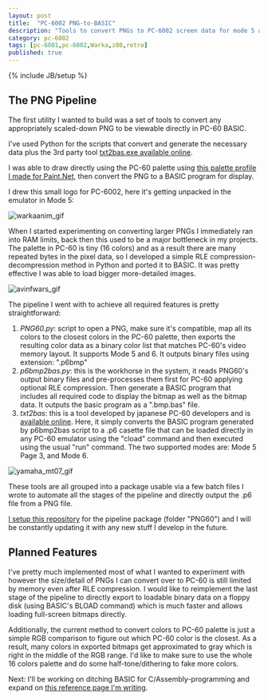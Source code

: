 ```yaml
---
layout: post
title:  "PC-6002 PNG-to-BASIC"
description: "Tools to convert PNGs to PC-6002 screen data for mode 5 and 6"
category: pc-6002
tags: [pc-6001,pc-6002,Warka,z80,retro]
published: true
---
```


{% include JB/setup %}

[warkaanim_gif]: {{site.baseurl}}assets/photos/pc6002/warka6002_m5_bmp_loader_cropped.gif "Al-Warka 6002"
[paintdotnet_palette]: {{site.baseurl}}assets/pc6002/pc60.txt "PC-60 Paint.NET palette file"
[avinfwars_gif]: {{site.baseurl}}assets/photos/pc6002/avinfwars_m6rle.gif "Infinity War poster converted and displayed in PC-60 N66 SR BASIC"
[yamaha_mt07_gif]: {{site.baseurl}}assets/photos/pc6002/yamaha_mt07_m6rle.gif "My dream bike -Yamaha MT-07- in all the 16 color glory (Mode 6)"


## The PNG Pipeline

The first utility I wanted to build was a set of tools to convert any appropriately scaled-down PNG to be viewable directly in PC-60 BASIC.

I've used Python for the scripts that convert and generate the necessary data plus the 3rd party tool [txt2bas.exe available online](http://retropc.net/isio/mysoft/). 

I was able to draw directly using the PC-60 palette using [this palette profile I made for Paint.Net][paintdotnet_palette], then convert the PNG to a BASIC program for display.

I drew this small logo for PC-6002, here it's getting unpacked in the emulator in Mode 5:

![warkaanim_gif]

When I started experimenting on converting larger PNGs I immediately ran into RAM limits, back then this used to be a major bottleneck in my projects. The palette in PC-60 is tiny (16 colors) and as a result there are many repeated bytes in the pixel data, so I developed a simple RLE compression-decompression method in Python and ported it to BASIC. It was pretty effective I was able to load bigger more-detailed images.

![avinfwars_gif]

The pipeline I went with to achieve all required features is pretty straightforward:

1. *PNG60.py*: script to open a PNG, make sure it's compatible, map all its colors to the closest colors in the PC-60 palette, then exports the resulting color data as a binary color list that matches PC-60's video memory layout. It supports Mode 5 and 6. It outputs binary files using extension: ".p6bmp"
2. *p6bmp2bas.py*: this is the workhorse in the system, it reads PNG60's output binary files and pre-processes them first for PC-60 applying optional RLE compression. Then generate a BASIC program that includes all required code to display the bitmap as well as the bitmap data. It outputs the basic program as a ".bmp.bas" file.
3. *txt2bas*: this is a tool developed by japanese PC-60 developers and is [available online](http://retropc.net/isio/mysoft/). Here, it simply converts the BASIC program generated by p6bmp2bas script to a .p6 casette file that can be loaded directly in any PC-60 emulator using the "cload" command and then executed using the usual "run" command. The two supported modes are: Mode 5 Page 3, and Mode 6.

![yamaha_mt07_gif]

These tools are all grouped into a package usable via a few batch files I wrote to automate all the stages of the pipeline and directly output the .p6 file from a PNG file.

[I setup this repository](https://github.com/Salwan/pc6002) for the pipeline package (folder "PNG60") and I will be constantly updating it with any new stuff I develop in the future.

## Planned Features

I've pretty much implemented most of what I wanted to experiment with however the size/detail of PNGs I can convert over to PC-60 is still limited by memory even after RLE compression. I would like to reimplement the last stage of the pipeline to directly export to loadable binary data on a floppy disk (using BASIC's BLOAD command) which is much faster and allows loading full-screen bitmaps directly.

Additionally, the current method to convert colors to PC-60 palette is just a simple RGB comparison to figure out which PC-60 color is the closest. As a result, many colors in exported bitmaps get approximated to gray which is right in the middle of the RGB range. I'd like to make sure to use the whole 16 colors palette and do some half-tone/dithering to fake more colors.

Next: I'll be working on ditching BASIC for C/Assembly-programming and expand on [this reference page I'm writing](http://zenithsal.com/pages/pc6002).

